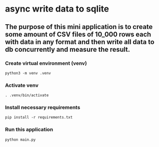 # async write data to sqlite

## The purpose of this mini application is to create some amount of CSV files of 10_000 rows each with data in any format and then write all data to db concurrently and measure the result.

### Create virtual environment (venv)

`python3 -m venv .venv`

### Activate venv

`. .venv/bin/activate`

### Install necessary requirements

`pip install -r requirements.txt`

### Run this application

`python main.py`
